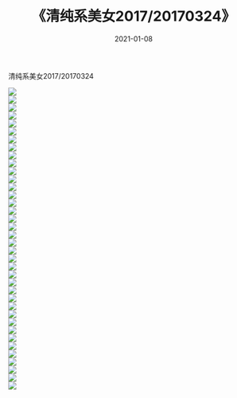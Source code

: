 ﻿---
layout: post
title:  《清纯系美女2017/20170324》
date:   2021-01-08
img: http://img.660000.xyz/Sharelink/清纯系美女/2017/20170324/000.jpg
categories: [美女, 清纯, 唯美]
---

清纯系美女2017/20170324

 ![](http://img.660000.xyz/Sharelink/清纯系美女/2017/20170324/001.png) <br>![](http://img.660000.xyz/Sharelink/清纯系美女/2017/20170324/002.png) <br>![](http://img.660000.xyz/Sharelink/清纯系美女/2017/20170324/003.png) <br>![](http://img.660000.xyz/Sharelink/清纯系美女/2017/20170324/004.png) <br>![](http://img.660000.xyz/Sharelink/清纯系美女/2017/20170324/005.png) <br>![](http://img.660000.xyz/Sharelink/清纯系美女/2017/20170324/006.png) <br>![](http://img.660000.xyz/Sharelink/清纯系美女/2017/20170324/007.png) <br>![](http://img.660000.xyz/Sharelink/清纯系美女/2017/20170324/008.png) <br>![](http://img.660000.xyz/Sharelink/清纯系美女/2017/20170324/009.png) <br>![](http://img.660000.xyz/Sharelink/清纯系美女/2017/20170324/010.png) <br>![](http://img.660000.xyz/Sharelink/清纯系美女/2017/20170324/011.png) <br>![](http://img.660000.xyz/Sharelink/清纯系美女/2017/20170324/012.png) <br>![](http://img.660000.xyz/Sharelink/清纯系美女/2017/20170324/013.png) <br>![](http://img.660000.xyz/Sharelink/清纯系美女/2017/20170324/014.png) <br>![](http://img.660000.xyz/Sharelink/清纯系美女/2017/20170324/015.png) <br>![](http://img.660000.xyz/Sharelink/清纯系美女/2017/20170324/016.png) <br>![](http://img.660000.xyz/Sharelink/清纯系美女/2017/20170324/017.png) <br>![](http://img.660000.xyz/Sharelink/清纯系美女/2017/20170324/018.png) <br>![](http://img.660000.xyz/Sharelink/清纯系美女/2017/20170324/019.png) <br>![](http://img.660000.xyz/Sharelink/清纯系美女/2017/20170324/020.png) <br>![](http://img.660000.xyz/Sharelink/清纯系美女/2017/20170324/021.png) <br>![](http://img.660000.xyz/Sharelink/清纯系美女/2017/20170324/022.png) <br>![](http://img.660000.xyz/Sharelink/清纯系美女/2017/20170324/023.png) <br>![](http://img.660000.xyz/Sharelink/清纯系美女/2017/20170324/024.png) <br>![](http://img.660000.xyz/Sharelink/清纯系美女/2017/20170324/025.png) <br>![](http://img.660000.xyz/Sharelink/清纯系美女/2017/20170324/026.png) <br>![](http://img.660000.xyz/Sharelink/清纯系美女/2017/20170324/027.png) <br>![](http://img.660000.xyz/Sharelink/清纯系美女/2017/20170324/028.png) <br>![](http://img.660000.xyz/Sharelink/清纯系美女/2017/20170324/029.png) <br>![](http://img.660000.xyz/Sharelink/清纯系美女/2017/20170324/030.png) <br>![](http://img.660000.xyz/Sharelink/清纯系美女/2017/20170324/031.png) <br>![](http://img.660000.xyz/Sharelink/清纯系美女/2017/20170324/032.png) <br>![](http://img.660000.xyz/Sharelink/清纯系美女/2017/20170324/033.png) <br>![](http://img.660000.xyz/Sharelink/清纯系美女/2017/20170324/034.png) <br>![](http://img.660000.xyz/Sharelink/清纯系美女/2017/20170324/035.png) <br>![](http://img.660000.xyz/Sharelink/清纯系美女/2017/20170324/036.png) <br>![](http://img.660000.xyz/Sharelink/清纯系美女/2017/20170324/037.png) <br>![](http://img.660000.xyz/Sharelink/清纯系美女/2017/20170324/038.png) <br>